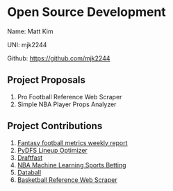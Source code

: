 # Open Source Development

Name: Matt Kim

UNI: mjk2244

Github: https://github.com/mjk2244

## Project Proposals

1. Pro Football Reference Web Scraper
2. Simple NBA Player Props Analyzer

## Project Contributions

1. [Fantasy football metrics weekly report](url)
2. [PyDFS Lineup Optimizer](url)
3. [Draftfast](url)
4. [NBA Machine Learning Sports Betting](url)
5. [Databall](url)
6. [Basketball Reference Web Scraper](url)
